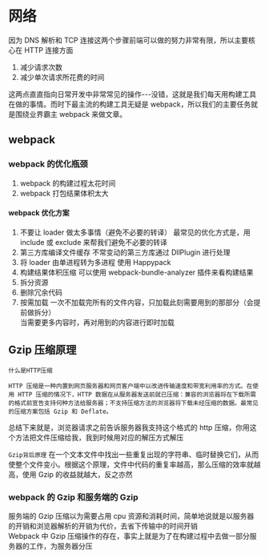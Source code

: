 # 网络

因为 DNS 解析和 TCP 连接这两个步骤前端可以做的努力非常有限，所以主要核心在 HTTP 连接方面

1. 减少请求次数
2. 减少单次请求所花费的时间

这两点直直指向日常开发中非常常见的操作---没错，这就是我们每天用构建工具在做的事情。而时下最主流的构建工具无疑是 webpack，所以我们的主要任务就是围绕业界霸主 webpack 来做文章。

## webpack

### webpack 的优化瓶颈

1. webpack 的构建过程太花时间
2. webpack 打包结果体积太大

#### webpack 优化方案

1. 不要让 loader 做太多事情（避免不必要的转译）
   最常见的优化方式是，用 include 或 exclude 来帮我们避免不必要的转译
2. 第三方库编译文件缓存
   不常变动的第三方库通过 DllPlugin 进行处理
3. 将 loader 由单进程转为多进程
   使用 Happypack
4. 构建结果体积压缩
   可以使用 webpack-bundle-analyzer 插件来看构建结果
5. 拆分资源
6. 删除冗余代码
7. 按需加载
   一次不加载完所有的文件内容，只加载此刻需要用到的那部分（会提前做拆分）  
   当需要更多内容时，再对用到的内容进行即时加载

## Gzip 压缩原理

`什么是HTTP压缩`

```
HTTP 压缩是一种内置到网页服务器和网页客户端中以改进传输速度和带宽利用率的方式。在使用 HTTP 压缩的情况下，HTTP 数据在从服务器发送前就已压缩：兼容的浏览器将在下载所需的格式前宣告支持何种方法给服务器；不支持压缩方法的浏览器将下载未经压缩的数据。最常见的压缩方案包括 Gzip 和 Deflate。
```

总结下来就是，浏览器请求之前告诉服务器我支持这个格式的 http 压缩，你用这个方法把文件压缩给我，我到时候用对应的解压方式解压

`Gzip背后原理`
在一个文本文件中找出一些重复出现的字符串、临时替换它们，从而使整个文件变小。根据这个原理，文件中代码的重复率越高，那么压缩的效率就越高，使用 Gzip 的收益就越大，反之亦然

### webpack 的 Gzip 和服务端的 Gzip

服务端的 Gzip 压缩以为需要占用 cpu 资源和消耗时间，简单地说就是以服务器的开销和浏览器解析的开销为代价，去省下传输中的时间开销  
Webpack 中 Gzip 压缩操作的存在，事实上就是为了在构建过程中去做一部分服务器的工作，为服务器分压
